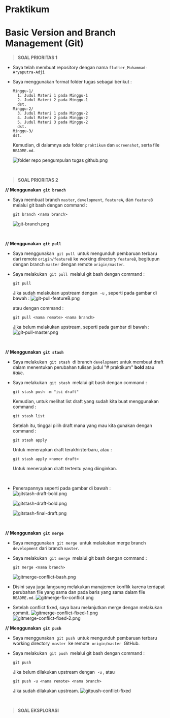 # Praktikum
# Basic Version and Branch Management (Git)

> **SOAL PRIORITAS 1**
- Saya telah membuat repository dengan nama `flutter_Muhammad-Aryaputra-Adji`
- Saya menggunakan format folder tugas sebagai berikut :  
  
      Minggu-1/
        1. Judul Materi 1 pada Minggu-1  
        2. Judul Materi 2 pada Minggu-1  
        dst.  
      Minggu-2/
        3. Judul Materi 1 pada Minggu-2  
        4. Judul Materi 2 pada Minggu-2  
        5. Judul Materi 3 pada Minggu-2  
        dst.  
      Minggu-3/  
      dst.   

  Kemudian, di dalamnya ada folder `praktikum` dan `screenshot`, serta file `README.md`.


  ![folder repo pengumpulan tugas github.png](../screenshot/folder-repo-pengumpulantugas-github.png "Folder Repo Pengumpulan Tugas GitHub")

<br>

> **SOAL PRIORITAS 2**

**// Menggunakan &nbsp;`git branch`**

- Saya membuat branch `master`, `development`, `featureA`, dan `featureB` melalui git bash dengan command :  

      git branch <nama branch>          

  ![git-branch.png](../screenshot/git-branch.png "Membuat branch dengan git branch")

<br>

**// Menggunakan &nbsp;`git pull`**

- Saya menggunakan &nbsp;`git pull`&nbsp; untuk mengunduh pembaruan terbaru dari remote `origin/featureB` ke working directory `featureB`, begitupun dengan branch `master` dengan remote `origin/master`.
- Saya melakukan &nbsp;`git pull`&nbsp; melalui git bash dengan command :  

      git pull 

  Jika sudah melakukan upstream dengan &nbsp;`-u`&nbsp;, seperti pada gambar di bawah :
  ![git-pull-featureB.png](../screenshot/git-pull-featureB.png "Git pull featureB")

  atau dengan command :  

      git pull <nama remote> <nama branch>

  Jika belum melakukan upstream, seperti pada gambar di bawah :
  ![git-pull-master.png](../screenshot/git-pull-master.png "Git pull master")

<br>

**// Menggunakan &nbsp;`git stash`**

- Saya melakukan &nbsp;`git stash`&nbsp; di branch `development` untuk membuat draft dalam menentukan perubahan tulisan judul "# praktikum" **bold** atau *italic*.
- Saya melakukan &nbsp;`git stash`&nbsp; melalui git bash dengan command :

      git stash push -m "isi draft"

  Kemudian, untuk melihat list draft yang sudah kita buat menggunakan command :

      git stash list

  Setelah itu, tinggal pilih draft mana yang mau kita gunakan dengan command :

      git stash apply

  Untuk menerapkan draft terakhir/terbaru, atau :

      git stash apply <nomor draft>

  Untuk menerapkan draft tertentu yang diinginkan.

  <br>

- Penerapannya seperti pada gambar di bawah :  
  ![gitstash-draft-bold.png](../screenshot/gitstash-draft-bold.png "Git stash bold")

  ![gitstash-draft-bold.png](../screenshot/gitstash-draft-italic.png "Git stash italic")

  ![gitstash-final-draft.png](../screenshot/gitstash-final-draft.png "Git stash final draft")

  <br>

**// Menggunakan &nbsp;`git merge`**

- Saya menggunakan &nbsp;`git merge`&nbsp; untuk melakukan merge branch `development` dari branch `master`.
- Saya melakukan &nbsp;`git merge`&nbsp; melalui git bash dengan command :

      git merge <nama branch>

  ![gitmerge-conflict-bash.png](../screenshot/gitmerge-conflict-bash.png "Git merge conflict")

- Disini saya juga langsung melakukan manajemen konflik karena terdapat perubahan file yang sama dan pada baris yang sama dalam file `README.md`.
  ![gitmerge-fix-conflict.png](../screenshot/gitmerge-fix-conflict.png "Fix conflict in VSCode")

- Setelah conflict fixed, saya baru melanjutkan merge dengan melakukan commit.
  ![gitmerge-conflict-fixed-1.png](../screenshot/gitmerge-conflict-fixed-1.png "Git add to staging file") 
  ![gitmerge-conflict-fixed-2.png](../screenshot/gitmerge-conflict-fixed-2.png "Git commit to merge with conflict fixed")

**// Menggunakan &nbsp;`git push`**

- Saya menggunakan &nbsp;`git push`&nbsp; untuk mengunduh pembaruan terbaru working directory &nbsp;`master`&nbsp; ke remote &nbsp;`origin/master`&nbsp; GitHub.
- Saya melakukan &nbsp;`git push`&nbsp; melalui git bash dengan command :

      git push

  Jika belum dilakukan upstream dengan &nbsp;`-u`&nbsp;, atau 

      git push -u <nama remote> <nama branch>

  Jika sudah dilakukan upstream.
  ![gitpush-conflict-fixed](../screenshot/gitpush-conflict-fixed.png "Git push")

<br>

> **SOAL EKSPLORASI**

